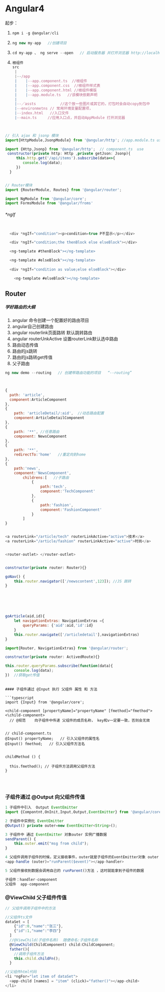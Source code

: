 #  Angular4

起步：

1. ```javascript
   npm i -g @angular/cli
   ```

2. ```javascript
   ng new my-app   //创建项目
   ```

3. ```javascript
   cd my-app 、 ng serve --open   // 启动服务器 并打开浏览器 http://localhost:4200
   ```

4. ```javascript
   根组件
   src
    |
    |--/app
    |	 |--app.component.ts  //根组件
    |	 |--app.component.css  //根组件样式表
    |	 |--app.component.html //根组件模版
    |	 |--app.module.ts   //该模块依赖声明
    |
    |--／assts 			//这个放一些图片或其它的，打包时会自动copy到包中
    |--environmetns // 常用环境变量配置项，
    |--index.html   //入口文件
    |--main.ts     //应用入口点，并启动AppModule 打开浏览器 
   	
   ```







```javascript

// 引入 ajax 和 jsonp 模块
import{HttpModule,JsonpModule} from '@angular/http'; //app.module.ts use

import {Http,Jsonp} from '@angular/http';  // component.ts  use 
 constructor(private http: Http ,private getJson: Jsonp){
     this.http.get('/api/items').subscribe(data=>{
 		console.log(data);
     })
  }


// Router模块
import {RouterModule, Routes} from '@angular/router';

import NgModule from '@angular/core';
import FormsModule from '@angular/froms'
```

######  *ngIf 

```javascript

  <div *ngIf="condition"><p>condition=true P不显示</p></div>

  <div *ngIf="condition;the thenBlock else elseBlock"></div>

  <ng-template #thenBlock"></ng-template>

  <ng-template #elseBlock"></ng-template>
  
  <div *ngIf="condition as value;else elseBlock"></div>

	<ng-template #elseBlock"></ng-template>
```





## Router 



##### 学好路由的大纲

1. angular 命令创建一个配置好的路由项目
2. angular自己创建路由
3. angular routerlink页面路转 默认跳转路由
4. angular routerUnkActive 设置routerLink默认选中路由
5. 路由动态传值
6. 路由的js跳转
7. 路由的js路转get传值
8. 父子路由



```javascript
ng new demo --routing   // 创建带路由功能的项目   “--routing”



{
  path: 'article',
  component:ArticleComponent
},
{
	path: 'articleDetail/:aid',  //动态路由配置
    component:ArticleDetailComponent
},
{
    path: '**', //任意路由
    component: NewsComponent
},
{
    path: '**',
    redirectTo:'home'   //重定向到home
},
{
    path:'news',
    component:'NewsComponent',
        childrens:[   //子路由
            {
                path:'tech',
            	component:'TechComponent'
            },
            {
                path:'fashion',
                component:'FashionComponent'
            }
        ]
}


<a routerLink="/article/tech" routerLinkActive="active">技术</a>
<a routerLink="/article/fashion" routerLinkActive="active">时尚</a>


<router-outlet> </router-outlet>


constructor(private router: Router){}

goNav() {
    this.router.navigator(['/newscontent',123]); //JS 跳转
}






goArticle(aid,id){
	let navigationExtras: NavigationExtras ={
    	queryParams: {'aid':aid,'id':id}
	}
    this.router.navigate(['/articledetail'],navigationExtras)
}

import{Router, NavigationExtras} from '@angular/router';

constructor(private router: ActivedRoute){}

this.router.queryParams.subscribe(function(data){
    console.log(data);
})  //获取get传值

```












  ```

#### 子组件通过 @Input 执行 父组件 属性 和 方法

  ```typescript
import {Input} from '@angular/core';

<child-component [propertyName]="propertyName" [fmethod]="fmethod"><\child-component> 
    // @规范    向子组件中传递 父组件的成员名称， key和v一定要一致，否则会无效 


// child-component.ts 
@Input() propertyName;   // 引入父组件的属性名 
@Input() fmethod;   // 引入父组件方法名


childMethod () {
  
    this.fmethod(); // 子组件方法调用父组件方法
}




  ```


### 子组件通过 @Output 向父组件传值

```javascript
1 子组件中引入  Output EventEmitter
import {Compontnt,OnInit,Input,Output,EventEmitter} from '@angular/core';

2 子组件中实例化 EventEmitter
@Output() private outer=new EventEmitter<String>();

3 子组件中 通过 EventEmitter 对象outer 实例广播数据
sendParent() {
	this.outer.emit("msg from child");
}

4 父组件调用子组件的时候，定义接收事件，outer就是子组件的EventEmitter对象 outer
<app-handle (outer)="runParent($event)"></app-handler>

5 父组件接收到数据会调用自己的 runParent()方法 ，这时就能拿到子组件的数据

子组件：handler-component
父组件  app-component
```



### @ViewChild  父子组件传值

```javascript
// 父组件调用子组件中的方法

//父组件ts文件
dataSet = [
    {"id":0,"name":"张三"},
    {"id":1,"name":"李四"}
  ]
  //@ViewChild(子组件名称)  随便命名:子组件名称
  @ViewChild(ChildComponent) child:ChildComponent;
  father(){
    //调用子组件方法
    this.child.childFn();
  }

//父组件html代码
<li *ngFor="let item of dataSet">
  <app-child [names] = "item" (click)="father()"></app-child>
</li>
```





